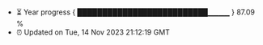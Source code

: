 - ⏳ Year progress { ██████████████████████████▁▁▁▁ } 87.09 %
- ⏰ Updated on Tue, 14 Nov 2023 21:12:19 GMT

